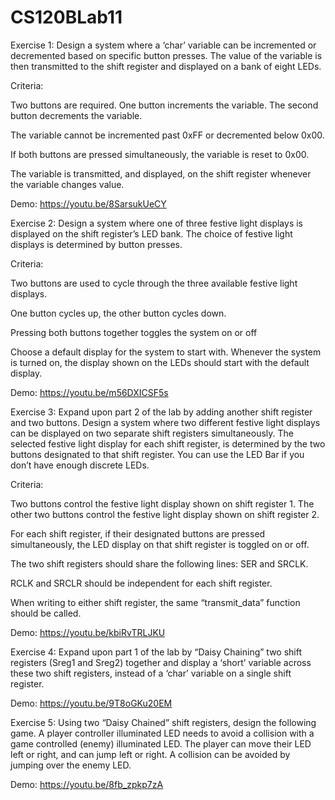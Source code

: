 # CS120BLab11

Exercise 1:
Design a system where a ‘char’ variable can be incremented or decremented based on specific button presses. The value of the variable is then transmitted to the shift register and displayed on a bank of eight LEDs.

Criteria:

Two buttons are required. One button increments the variable. The second button decrements the variable.

The variable cannot be incremented past 0xFF or decremented below 0x00.

If both buttons are pressed simultaneously, the variable is reset to 0x00.

The variable is transmitted, and displayed, on the shift register whenever the variable changes value.

Demo: https://youtu.be/8SarsukUeCY

Exercise 2:
Design a system where one of three festive light displays is displayed on the shift register’s LED bank. The choice of festive light displays is determined by button presses.

Criteria:

Two buttons are used to cycle through the three available festive light displays.

One button cycles up, the other button cycles down.

Pressing both buttons together toggles the system on or off

Choose a default display for the system to start with. Whenever the system is turned on, the display shown on the LEDs should start with the default display.

Demo: https://youtu.be/m56DXICSF5s

Exercise 3:
Expand upon part 2 of the lab by adding another shift register and two buttons. Design a system where two different festive light displays can be displayed on two separate shift registers simultaneously. The selected festive light display for each shift register, is determined by the two buttons designated to that shift register. You can use the LED Bar if you don’t have enough discrete LEDs.

Criteria:

Two buttons control the festive light display shown on shift register 1. The other two buttons control the festive light display shown on shift register 2.

For each shift register, if their designated buttons are pressed simultaneously, the LED display on that shift register is toggled on or off.

The two shift registers should share the following lines: SER and SRCLK.

RCLK and SRCLR should be independent for each shift register.

When writing to either shift register, the same “transmit_data” function should be called.

Demo: https://youtu.be/kbiRvTRLJKU 

Exercise 4:
Expand upon part 1 of the lab by “Daisy Chaining” two shift registers (Sreg1 and Sreg2) together and display a ‘short’ variable across these two shift registers, instead of a ‘char’ variable on a single shift register.

Demo: https://youtu.be/9T8oGKu20EM

Exercise 5:
Using two “Daisy Chained” shift registers, design the following game. A player controller illuminated LED needs to avoid a collision with a game controlled (enemy) illuminated LED. The player can move their LED left or right, and can jump left or right. A collision can be avoided by jumping over the enemy LED.

Demo: https://youtu.be/8fb_zpkp7zA

